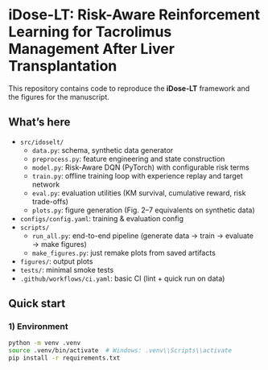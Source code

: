 # iDose-LT: Risk-Aware Reinforcement Learning for Tacrolimus Management After Liver Transplantation

This repository contains code to reproduce the **iDose-LT** framework and the figures for the manuscript.


## What’s here

- `src/idoselt/`
  - `data.py`: schema, synthetic data generator
  - `preprocess.py`: feature engineering and state construction
  - `model.py`: Risk-Aware DQN (PyTorch) with configurable risk terms
  - `train.py`: offline training loop with experience replay and target network
  - `eval.py`: evaluation utilities (KM survival, cumulative reward, risk trade-offs)
  - `plots.py`: figure generation (Fig. 2–7 equivalents on synthetic data)
- `configs/config.yaml`: training & evaluation config
- `scripts/`
  - `run_all.py`: end-to-end pipeline (generate data → train → evaluate → make figures)
  - `make_figures.py`: just remake plots from saved artifacts
- `figures/`: output plots
- `tests/`: minimal smoke tests
- `.github/workflows/ci.yaml`: basic CI (lint + quick run on data)

## Quick start

### 1) Environment
```bash
python -m venv .venv
source .venv/bin/activate  # Windows: .venv\\Scripts\\activate
pip install -r requirements.txt
